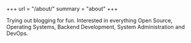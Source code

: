 +++
url = "/about/"
summary = "about"
+++


Trying out blogging for fun. Interested in everything Open Source, Operating Systems, Backend Development, System Administration and DevOps.
